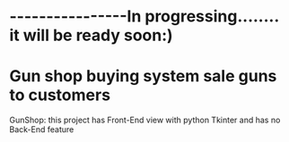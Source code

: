 # ----------------In progressing........ it will be ready soon:)

# Gun shop buying system sale guns to customers
GunShop:
this project has Front-End view with python Tkinter and has no Back-End feature
